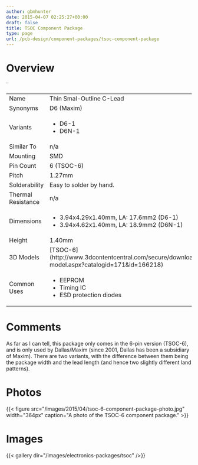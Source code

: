```yaml
---
author: gbmhunter
date: 2015-04-07 02:25:27+00:00
draft: false
title: TSOC Component Package
type: page
url: /pcb-design/component-packages/tsoc-component-package
---
```


# Overview

<table>
<tbody>
<tr>
    <td>Name</td>
    <td>Thin Smal-Outline C-Lead</td>
</tr>
<tr>
    <td>Synonyms</td>
    <td>D6 (Maxim)</td>
</tr>
<tr>
    <td>Variants</td>
    <td>
        <ul>
            <li>D6-1</li>
            <li>D6N-1</li>
        </ul>
    </td>
</tr>
<tr >

<td >Similar To
</td>

<td >n/a
</td>
</tr>
<tr >

<td >Mounting
</td>

<td >SMD
</td>
</tr>
<tr >

<td >Pin Count
</td>

<td >6 (TSOC-6)
</td>
</tr>
<tr >

<td >Pitch
</td>

<td >1.27mm
</td>
</tr>
<tr >

<td >Solderability
</td>

<td >Easy to solder by hand.
</td>
</tr>
<tr>
    <td>Thermal Resistance</td>
    <td>n/a</td>
</tr>
<tr >
    <td>Dimensions</td>
    <td>
        <ul>
            <li>3.94x4.29x1.40mm, LA: 17.6mm2 (D6-1)</li>
            <li>3.94x4.62x1.40mm, LA: 18.9mm2 (D6N-1)</li>
        </ul>
    </td>`
</tr>
<tr >

<td >Height
</td>

<td >1.40mm
</td>
</tr>
<tr >

<td >3D Models
</td>

<td >[TSOC-6](http://www.3dcontentcentral.com/secure/download-model.aspx?catalogid=171&id=166218)
</td>
</tr>
<tr>
    <td>Common Uses</td>
    <td>
        <ul>
            <li>EEPROM</li>
            <li>Timing IC</li>
            <li>ESD protection diodes</li>
        </ul>
    </td>
</tr>
</tbody>
</table>

# Comments

As far as I can tell, this package only comes in the 6-pin version (TSOC-6), and is only used by Dallas/Maxim (since 2001, Dallas has been a subsidiary of Maxim). There are two variants, with the difference between them being the package width and the lead length (and hence two slightly different land patterns).

# Photos

{{< figure src="/images/2015/04/tsoc-6-component-package-photo.jpg" width="364px" caption="A photo of the TSOC-6 component package."  >}}

# Images

{{< gallery dir="/images/electronics-packages/tsoc" />}}